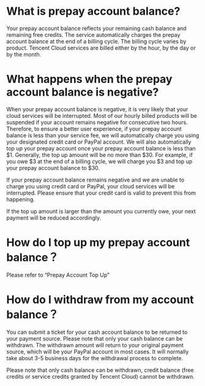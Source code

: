 
# What is prepay account balance?
Your prepay account balance reflects your remaining cash balance and remaining free credits. The service automatically charges the prepay account balance at the end of a billing cycle. The billing cycle varies by product. Tencent Cloud services are billed either by the hour, by the day or by the month.

# What happens when the prepay account balance is negative?
When your prepay account balance is negative, it is very likely that your cloud services will be interrupted. Most of our hourly billed products will be suspended if your account remains negative for consecutive two hours. Therefore, to ensure a better user experience, if your prepay account balance is less than your service fee, we will automatically charge you using your designated credit card or PayPal account. We will also automatically top up your prepay account once your prepay account balance is less than $1. Generally, the top up amount will be no more than $30. For example, if you owe $3 at the end of a billing cycle, we will charge you $3 and top up your prepay account balance to $30.

If your prepay account balance remains negative and we are unable to charge you using credit card or PayPal, your cloud services will be interrupted. Please ensure that your credit card is valid to prevent this from happening.

If the top up amount is larger than the amount you currently owe, your next payment will be reduced accordingly. 

# How do I top up my prepay account balance？
Please refer to “Prepay Account Top Up"

# How do I withdraw from my account balance？
You can submit a ticket for your cash account balance to be returned to your payment source. Please note that only your cash balance can be withdrawn. The withdrawn amount will return to your original payment source, which will be your PayPal account in most cases. It will normally take about 3-5 business days for the withdrawal process to complete.

Please note that only cash balance can be withdrawn, credit balance (free credits or service credits granted by Tencent Cloud) cannot be withdrawn.
